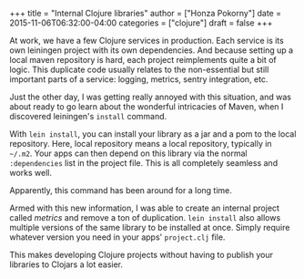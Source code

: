 +++
title = "Internal Clojure libraries"
author = ["Honza Pokorny"]
date = 2015-11-06T06:32:00-04:00
categories = ["clojure"]
draft = false
+++

At work, we have a few Clojure services in production.  Each service is its own
leiningen project with its own dependencies.  And because setting up a local
maven repository is hard, each project reimplements quite a bit of logic.  This
duplicate code usually relates to the non-essential but still important parts
of a service: logging, metrics, sentry integration, etc.

Just the other day, I was getting really annoyed with this situation, and was
about ready to go learn about the wonderful intricacies of Maven, when I
discovered leiningen's `install` command.

With `lein install`, you can install your library as a jar and a pom to the
local repository.  Here, local repository means a local repository, typically
in `~/.m2`.  Your apps can then depend on this library via the normal
`:dependencies` list in the project file.  This is all completely seamless
and works well.

Apparently, this command has been around for a long time.

Armed with this new information, I was able to create an internal project
called _metrics_ and remove a ton of duplication.  `lein install` also allows
multiple versions of the same library to be installed at once.  Simply require
whatever version you need in your apps' `project.clj` file.

This makes developing Clojure projects without having to publish your libraries
to Clojars a lot easier.
